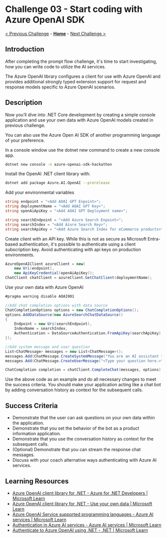 # Challenge 03 - Start coding with Azure OpenAI SDK

 [< Previous Challenge](./Challenge-02.md) - **[Home](../README.md)** - [Next Challenge >](./Challenge-04.md)

## Introduction
After completing the prompt flow challenge, it's time to start investigating, how you can write code to utilize the AI services.

The Azure OpenAI library configures a client for use with Azure OpenAI and provides additional strongly typed extension support for request and response models specific to Azure OpenAI scenarios.

## Description
Now you’ll dive into .NET Core development by creating a simple console application and use your own data with Azure OpenAI models created in previous challenge.

You can also use the Azure Open AI SDK of another programming language of your preference.

In a console window use the dotnet new command to create a new console app. 

```bash
dotnet new console -n azure-openai-sdk-hackathon
```

Install the OpenAI .NET client library with:

```bash
dotnet add package Azure.AI.OpenAI --prerelease
```

Add your environmental variables
```csharp
string endpoint = "<Add AOAI GPT Enpoint>";
string deploymentName = "<Add AOAI GPT Key>";
string openAiApiKey = "<Add AOAI GPT Deployment name>";

string searchEndpoint = "<Add Azure Search Enpoint>";
string searchIndex = "<Add Azure Search Key>";
string searchApiKey = "<Add Azure Search Index for eCommerce products>";
```

Create client with an API key. While this is not as secure as Microsoft Entra-based authentication, it's possible to authenticate using a client subscription key. Avoid authenticating with api keys on production environments.

```csharp
AzureOpenAIClient azureClient = new(
    new Uri(endpoint),
    new ApiKeyCredential(openAiApiKey));
ChatClient chatClient = azureClient.GetChatClient(deploymentName);
```

Use your own data with Azure OpenAI

```csharp
#pragma warning disable AOAI001

//Add chat completion options with data source 
ChatCompletionOptions options = new ChatCompletionOptions();
options.AddDataSource(new AzureSearchChatDataSource()
{
    Endpoint = new Uri(searchEndpoint),
    IndexName = searchIndex,
    Authentication = DataSourceAuthentication.FromApiKey(searchApiKey),
});

//Add system message and user question
List<ChatMessage> messages = new List<ChatMessage>();
messages.Add(ChatMessage.CreateSystemMessage("You are an AI assistant that helps people find product information."));
messages.Add(ChatMessage.CreateUserMessage("<Type your question here.>"));

ChatCompletion completion = chatClient.CompleteChat(messages, options);
```

Use the above code as an example and do all necessary changes to meet the success criteria.
You should make your application acting like a chat bot by adding conversation history as context for the subsequent calls.

## Success Criteria

- Demonstrate that the user can ask questions on your own data within the application.
- Demonstrate that you set the behavior of the bot as a product information application.
- Demonstrate that you use the conversation history as context for the subsequent calls.
- (Optional) Demonstrate that you can stream the response chat messages.
- Discuss with your coach alternative ways authenticating with Azure AI services.
  
## Learning Resources
- [Azure OpenAI client library for .NET - Azure for .NET Developers | Microsoft Learn](https://learn.microsoft.com/en-us/dotnet/api/overview/azure/ai.openai-readme?view=azure-dotnet)
- [Azure OpenAI client library for .NET - Use your own data | Microsoft Learn](https://learn.microsoft.com/en-us/dotnet/api/overview/azure/ai.openai-readme?view=azure-dotnet-preview#use-your-own-data-with-azure-openai)
- [Azure OpenAI Service supported programming languages - Azure AI services | Microsoft Learn](https://learn.microsoft.com/en-us/azure/ai-services/openai/supported-languages#programming-languages)
- [Authentication in Azure AI services - Azure AI services | Microsoft Learn](https://learn.microsoft.com/en-us/azure/ai-services/authentication)
- [Authenticate to Azure OpenAI using .NET - .NET | Microsoft Learn](https://learn.microsoft.com/en-us/dotnet/ai/azure-ai-services-authentication)
